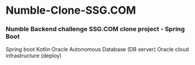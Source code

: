 # Numble-Clone-SSG.COM
### Numble Backend challenge SSG.COM clone project - Spring Boot

Spring boot
Kotlin
Oracle Autonomous Database (DB server)
Oracle cloud infrastructure (deploy)
